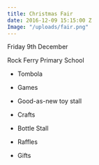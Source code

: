 ```yaml
---
title: Christmas Fair
date: 2016-12-09 15:15:00 Z
Image: "/uploads/fair.png"
---
```


Friday 9th December

Rock Ferry Primary School

* Tombola

* Games

* Good-as-new toy stall

* Crafts

* Bottle Stall

* Raffles

* Gifts